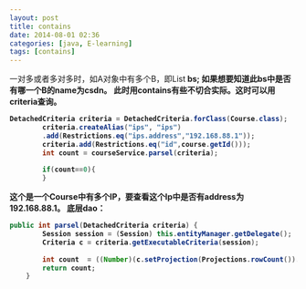 ```yaml
---
layout: post
title: contains
date: 2014-08-01 02:36
categories: [java, E-learning]
tags: [contains]
---
```

一对多或者多对多时，如A对象中有多个B，即List<B> bs;
如果想要知道此bs中是否有哪一个B的name为csdn。
此时用contains有些不切合实际。这时可以用criteria查询。


```java
DetachedCriteria criteria = DetachedCriteria.forClass(Course.class);
		criteria.createAlias("ips", "ips")
		.add(Restrictions.eq("ips.address","192.168.88.1"));
		criteria.add(Restrictions.eq("id",course.getId()));
		int count = courseService.parsel(criteria);
		
        if(count==0){
        }
```

这个是一个Course中有多个IP，要查看这个Ip中是否有address为192.168.88.1。
底层dao：


```java
public int parsel(DetachedCriteria criteria) {
		Session session = (Session) this.entityManager.getDelegate();
		Criteria c = criteria.getExecutableCriteria(session);
		
		int count  = ((Number)(c.setProjection(Projections.rowCount()).uniqueResult())).intValue();
		return count;
	}
```



